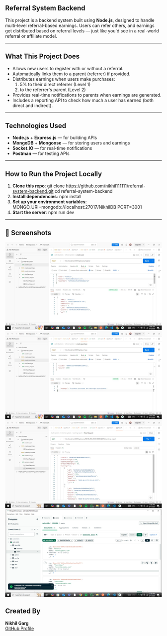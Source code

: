## Referral System Backend

This project is a backend system built using **Node.js**, designed to handle multi-level referral-based earnings. Users can refer others, and earnings get distributed based on referral levels — just like you'd see in a real-world referral or affiliate model.

---

## What This Project Does

- Allows new users to register with or without a referral.
- Automatically links them to a parent (referrer) if provided.
- Distributes earnings when users make purchases:
  1. 5% to their direct referrer (Level 1)
  2. to the referrer's parent (Level 2)
- Provides real-time notifications to parents when earnings are generated.
- Includes a reporting API to check how much a user has earned (both direct and indirect).

---

## Technologies Used

- **Node.js** + **Express.js** — for building APIs
- **MongoDB** + **Mongoose** — for storing users and earnings
- **Socket.IO** — for real-time notifications
- **Postman** — for testing APIs

---

## How to Run the Project Locally

1. **Clone this repo**:
   git clone https://github.com/nikhil111111/referral-system-backend.git
   cd referral-system-backend
2. **Install dependencies**:
   npm install
3. **Set up your environment variables**:
   MONGO_URI=mongodb://localhost:27017/NikhilDB
   PORT=3001
4. **Start the server**:
   npm run dev

---

## 📸 Screenshots

![Register](./screenshots/register_user_ss.jpg)
![Purchase](./screenshots/purchase_ss.jpg)
![Report](./screenshots/earning_report_ss.jpg)
![database](./screenshots/database_ss.jpg)

## Created By

**Nikhil Garg**  
[GitHub Profile](https://github.com/nikhil111111)
